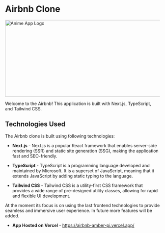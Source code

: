# Airbnb Clone

<div style="display: flex; justify-content: center;">
    <img src="https://github.com/dragan717080/Airbnb/assets/135660124/37bfb31d-0f16-4a1c-b0ac-3ed64fa6ad06" 
    alt="Anime App Logo" height="250" width="800">
</div>

Welcome to the Airbnb! This application is built with Next.js, TypeScript, and Tailwind CSS.

## Technologies Used

The Airbnb clone is built using following technologies:

- **Next.js** - Next.js is a popular React framework that enables server-side rendering (SSR) and static site generation (SSG), making the application fast and SEO-friendly.

- **TypeScript** - TypeScript is a programming language developed and maintained by Microsoft. It is a superset of JavaScript, meaning that it extends JavaScript by adding static typing to the language.

- **Tailwind CSS** - Tailwind CSS is a utility-first CSS framework that provides a wide range of pre-designed utility classes, allowing for rapid and flexible UI development.

At the moment its focus is on using the last frontend technologies to provide seamless and immersive user experience. In future more features will be added.

- **App Hosted on Vercel** - <a href = 'https://airbnb-amber-pi.vercel.app/'>https://airbnb-amber-pi.vercel.app/</a>
